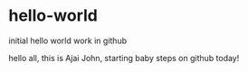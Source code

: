 # hello-world
initial hello world work in github

hello all, this is Ajai John, starting baby steps on github today!
